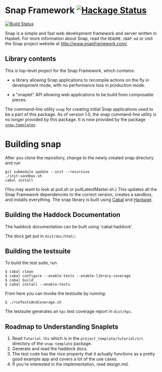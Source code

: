 Snap Framework [![Hackage Status](https://img.shields.io/hackage/v/snap.svg)](https://hackage.haskell.org/package/snap)
==============

[![Build Status](https://travis-ci.org/snapframework/snap.svg?branch=master)](https://travis-ci.org/snapframework/snap)

Snap is a simple and fast web development framework and server written in
Haskell. For more information about Snap, read the `README.SNAP.md` or visit
the Snap project website at http://www.snapframework.com/.

## Library contents

This is top-level project for the Snap Framework, which contains:

  * a library allowing Snap applications to recompile actions on the
    fly in development mode, with no performance loss in production
    mode.

  * a "snaplet" API allowing web applications to be build from composable
    pieces.

The command-line utility `snap` for creating initial Snap applications used to
be a part of this package. As of version 1.0, the snap command-line utility is
no longer provided by this package.  It is now provided by the package
[`snap-templates`](https://github.com/snapframework/snap-templates).

Building snap
=============

After you clone the repository, change to the newly created snap directory and
run

    git submodule update --init --recursive
    ./init-sandbox.sh
    cabal install

(You may want to look at pull.sh or pullLatestMaster.sh.)
This updates all the Snap Framework dependencies to the correct version,
creates a sandbox, and installs everything.  The snap library is built using
[Cabal](http://www.haskell.org/cabal/) and
[Hackage](http://hackage.haskell.org/packages/hackage.html).

## Building the Haddock Documentation

The haddock documentation can be built using 'cabal haddock'.

The docs get put in `dist/doc/html/`.


## Building the testsuite

To build the test suite, run

    $ cabal clean
    $ cabal configure --enable-tests --enable-library-coverage
    $ cabal build
    $ cabal install --enable-tests

From here you can invoke the testsuite by running:

    $ ./runTestsAndCoverage.sh


The testsuite generates an `hpc` test coverage report in `dist/hpc`.


## Roadmap to Understanding Snaplets

1. Read `Tutorial.lhs` which is in the `project_template/tutorial/src` directory of the `snap-template` package.
2. Generate and read the haddock docs.
3. The test code has the nice property that it actually functions as a pretty good example app and covers a lot of the use cases.
4. If you're interested in the implementation, read design.md.
